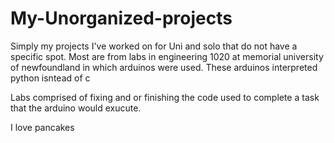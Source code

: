 # My-Unorganized-projects
Simply my projects I've worked on for Uni and solo that do not have a specific spot.
Most are from labs in engineering 1020 at memorial university of newfoundland in which arduinos were used. These arduinos interpreted python isntead of c

Labs comprised of fixing and or finishing the code used to complete a task that the arduino would exucute.


I love pancakes